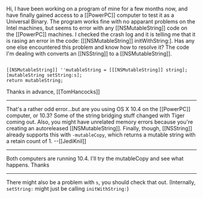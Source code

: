 Hi, I have been working on a program of mine for a few months now, and have finally gained access to a [[PowerPC]] computer to test it as a Universal Binary. The program works fine with no apparant problems on the Intel machines, but seems to error with any [[NSMutableString]] code on the [[PowerPC]] machines. I checked the crash log and it is telling me that it is rasing an error in the code: [[[NSMutableString]] initWithString:]. Has any one else encountered this problem and know how to resolve it? The code I'm dealing with converts an [[NSString]] to a [[NSMutableString]].

<code>
[[NSMutableString]] ''mutableString = [[[NSMutableString]] string];
[mutableString setString:s];
return mutableString;
</code>

Thanks in advance,
[[TomHancocks]]

----
That's a rather odd error...but are you using OS X 10.4 on the [[PowerPC]] computer, or 10.3? Some of the string bridging stuff changed with Tiger coming out. Also, you might have unrelated memory errors because you're creating an autoreleased [[NSMutableString]]. Finally, though, [[NSString]] already supports this with <code>-mutableCopy</code>, which returns a mutable string with a retain count of 1. --[[JediKnil]]

----
Both computers are running 10.4. I'll try the mutableCopy and see what happens. Thanks

----
There might also be a problem with <code>s</code>, you should check that out. (Internally, <code>setString:</code> might just be calling <code>initWithString:</code>)